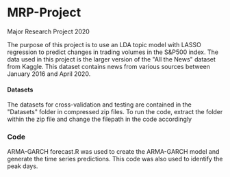 # MRP-Project
Major Research Project 2020

The purpose of this project is to use an LDA topic model with LASSO regression to predict changes in trading volumes in the S&P500 index. The data used in this project is the larger version of the "All the News" dataset from Kaggle. This dataset contains news from various sources between January 2016 and April 2020.

#### Datasets
The datasets for cross-validation and testing are contained in the "Datasets" folder in compressed zip files.
To run the code, extract the folder within the zip file and change the filepath in the code accordingly

### Code
ARMA-GARCH forecast.R was used to create the ARMA-GARCH model and generate the time series predictions. This code was also used to identify the peak days.
